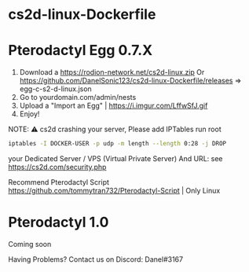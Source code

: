 # cs2d-linux-Dockerfile

# Pterodactyl Egg 0.7.X

1. Download a https://rodion-network.net/cs2d-linux.zip Or https://github.com/DanelSonic123/cs2d-linux-Dockerfile/releases => egg-c-s2-d-linux.json
2. Go to yourdomain.com/admin/nests
3. Upload a "Import an Egg" | https://i.imgur.com/LffwSfJ.gif
4. Enjoy!

NOTE: ⚠️ cs2d crashing your server, Please add IPTables run root 
```sh
iptables -I DOCKER-USER -p udp -m length --length 0:28 -j DROP
``` 
your Dedicated Server / VPS (Virtual Private Server) And URL: see https://cs2d.com/security.php

Recommend Pterodactyl Script
https://github.com/tommytran732/Pterodactyl-Script | Only Linux

# Pterodactyl 1.0

Coming soon

Having Problems? Contact us on Discord: Danel#3167

